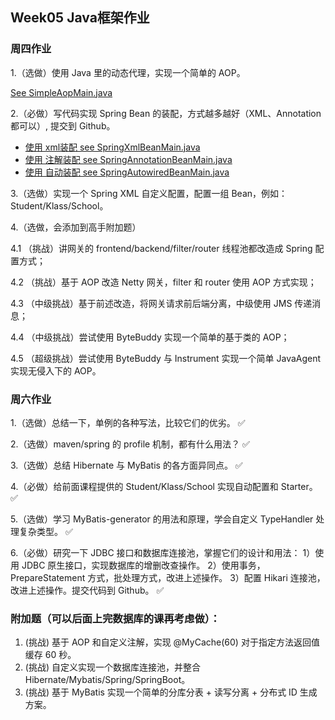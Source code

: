 ## Week05 Java框架作业

### 周四作业
1.（选做）使用 Java 里的动态代理，实现一个简单的 AOP。

[See SimpleAopMain.java](thursday.aop.SimpleAopMain.java)

2.（必做）写代码实现 Spring Bean 的装配，方式越多越好（XML、Annotation 都可以）, 提交到 Github。

+ [使用 xml装配 see SpringXmlBeanMain.java](thursday/bean/SpringXmlBeanMain.java) 
+ [使用 注解装配 see SpringAnnotationBeanMain.java](thursday/bean/SpringAnnotationBeanMain.java)
+ [使用 自动装配 see SpringAutowiredBeanMain.java](thursday/bean/SpringAutowiredBeanMain.java)


3.（选做）实现一个 Spring XML 自定义配置，配置一组 Bean，例如：Student/Klass/School。


4.（选做，会添加到高手附加题）

4.1 （挑战）讲网关的 frontend/backend/filter/router 线程池都改造成 Spring 配置方式；

4.2 （挑战）基于 AOP 改造 Netty 网关，filter 和 router 使用 AOP 方式实现；

4.3 （中级挑战）基于前述改造，将网关请求前后端分离，中级使用 JMS 传递消息；

4.4 （中级挑战）尝试使用 ByteBuddy 实现一个简单的基于类的 AOP；

4.5 （超级挑战）尝试使用 ByteBuddy 与 Instrument 实现一个简单 JavaAgent 实现无侵入下的 AOP。

### 周六作业
1.（选做）总结一下，单例的各种写法，比较它们的优劣。
✅

2.（选做）maven/spring 的 profile 机制，都有什么用法？
✅

3.（选做）总结 Hibernate 与 MyBatis 的各方面异同点。
✅

4.（必做）给前面课程提供的 Student/Klass/School 实现自动配置和 Starter。
✅

5.（选做）学习 MyBatis-generator 的用法和原理，学会自定义 TypeHandler 处理复杂类型。
✅

6.（必做）研究一下 JDBC 接口和数据库连接池，掌握它们的设计和用法：
1）使用 JDBC 原生接口，实现数据库的增删改查操作。
2）使用事务，PrepareStatement 方式，批处理方式，改进上述操作。
3）配置 Hikari 连接池，改进上述操作。提交代码到 Github。
✅


### 附加题（可以后面上完数据库的课再考虑做）：
1. (挑战) 基于 AOP 和自定义注解，实现 @MyCache(60) 对于指定方法返回值缓存 60 秒。
2. (挑战) 自定义实现一个数据库连接池，并整合 Hibernate/Mybatis/Spring/SpringBoot。
3. (挑战) 基于 MyBatis 实现一个简单的分库分表 + 读写分离 + 分布式 ID 生成方案。